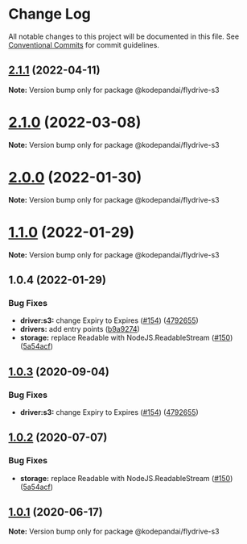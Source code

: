 # Change Log

All notable changes to this project will be documented in this file.
See [Conventional Commits](https://conventionalcommits.org) for commit guidelines.

## [2.1.1](https://github.com/KodePandai/flydrive/compare/@kodepandai/flydrive-s3@2.1.0...@kodepandai/flydrive-s3@2.1.1) (2022-04-11)

**Note:** Version bump only for package @kodepandai/flydrive-s3





# [2.1.0](https://github.com/KodePandai/flydrive/compare/@kodepandai/flydrive-s3@2.0.0...@kodepandai/flydrive-s3@2.1.0) (2022-03-08)

**Note:** Version bump only for package @kodepandai/flydrive-s3





# [2.0.0](https://github.com/KodePandai/flydrive/compare/@kodepandai/flydrive-s3@1.1.0...@kodepandai/flydrive-s3@2.0.0) (2022-01-30)

**Note:** Version bump only for package @kodepandai/flydrive-s3





# [1.1.0](https://github.com/KodePandai/flydrive/compare/@kodepandai/flydrive-s3@1.0.4...@kodepandai/flydrive-s3@1.1.0) (2022-01-29)

**Note:** Version bump only for package @kodepandai/flydrive-s3





## 1.0.4 (2022-01-29)


### Bug Fixes

* **driver:s3:** change Expiry to Expires ([#154](https://github.com/KodePandai/flydrive/issues/154)) ([4792655](https://github.com/KodePandai/flydrive/commit/479265537521d2a238df801080575675633a5ae3))
* **drivers:** add entry points ([b9a9274](https://github.com/KodePandai/flydrive/commit/b9a92745b41b640d4613525bde48ce630e6cefab))
* **storage:** replace Readable with NodeJS.ReadableStream ([#150](https://github.com/KodePandai/flydrive/issues/150)) ([5a54acf](https://github.com/KodePandai/flydrive/commit/5a54acfe545c2fca3690a2e48261b973ba56004c))





## [1.0.3](https://github.com/KodePandai/flydrive/compare/@kodepandai/flydrive-s3@1.0.2...@kodepandai/flydrive-s3@1.0.3) (2020-09-04)


### Bug Fixes

* **driver:s3:** change Expiry to Expires ([#154](https://github.com/KodePandai/flydrive/issues/154)) ([4792655](https://github.com/KodePandai/flydrive/commit/479265537521d2a238df801080575675633a5ae3))





## [1.0.2](https://github.com/KodePandai/flydrive/compare/@kodepandai/flydrive-s3@1.0.1...@kodepandai/flydrive-s3@1.0.2) (2020-07-07)


### Bug Fixes

* **storage:** replace Readable with NodeJS.ReadableStream ([#150](https://github.com/KodePandai/flydrive/issues/150)) ([5a54acf](https://github.com/KodePandai/flydrive/commit/5a54acfe545c2fca3690a2e48261b973ba56004c))





## [1.0.1](https://github.com/KodePandai/flydrive/compare/@kodepandai/flydrive-s3@1.0.1-alpha.0...@kodepandai/flydrive-s3@1.0.1) (2020-06-17)

**Note:** Version bump only for package @kodepandai/flydrive-s3
